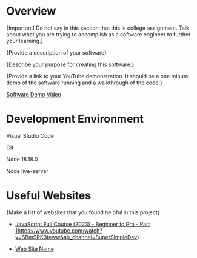 # Overview

{Important!  Do not say in this section that this is college assignment.  Talk about what you are trying to accomplish as a software engineer to further your learning.}

{Provide a description of your software}

{Describe your purpose for creating this software.}

{Provide a link to your YouTube demonstration.  It should be a one minute demo of the software running and a walkthrough of the code.}

[Software Demo Video](http://youtube.link.goes.here)

# Development Environment

Visual Studio Code

Git

Node 18.18.0

Node live-server



# Useful Websites

{Make a list of websites that you found helpful in this project}
* [JavaScript Full Course (2023) - Beginner to Pro - Part 1](https://www.youtube.com/watch?v=SBmSRK3feww&ab_channel=SuperSimpleDev)https://www.youtube.com/watch?v=SBmSRK3feww&ab_channel=SuperSimpleDev)
  
* [Web Site Name](http://url.link.goes.here)

